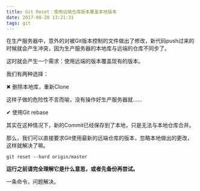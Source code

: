```yaml
---
title: Git Reset：使用远端仓库版本覆盖本地版本
date: 2017-08-28 13:21:31
tags: git
---
```


在生产服务器中，意外的对被Git版本控制的文件做出了修改，新代码push过来的时候就会产生冲突，因为生产服务器的本地库与远端的仓库不同步了。

这时就会产生一个需求：使用远端的版本覆盖现有的版本。

我们有两种选择：

✖ 删除本地库，重新Clone

这样子做的危险性不言而喻，没有操作好生产服务器就……

✔ 使用Git rebase

其实在这种情况下，新的Commit已经保存到了本地，只是无法与本地仓库合并。

那么，我们可以直接要求Git使用最新的远端仓库的版本，忽略本地做出的更改，这样就解决了嘛。

```
git reset --hard origin/master
```

**运行之前请完全理解它是什么意思，或者先备份再尝试。**

一条命令，问题解决。